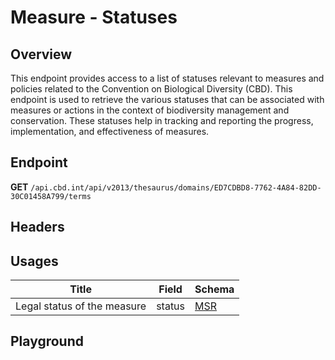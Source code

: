 <script setup>
import "@/style.css"
import SwaggerUI from "@/swagger/view/SwaggerUI.vue"
import swaggerJson from "@/swagger/json/thesaurus/measure/statuses.json";

const swaggerSpecs = [
  { json:swaggerJson, protected: false },
]
</script>

# Measure - Statuses

## Overview

This endpoint provides access to a list of statuses relevant to measures and policies related to the Convention on Biological Diversity (CBD). This endpoint is used to retrieve the various statuses that can be associated with measures or actions in the context of biodiversity management and conservation. These statuses help in tracking and reporting the progress, implementation, and effectiveness of measures.


## Endpoint

**GET** `/api.cbd.int/api/v2013/thesaurus/domains/ED7CDBD8-7762-4A84-82DD-30C01458A799/terms`

## Headers
<!--@include: @/../components/common/header/accept.md-->

## Usages

| Title            | Field   | Schema                    |
| ---------------- | ------ | ------------------------------ |
| Legal status of the measure   | status | <a href="/msr/schema">MSR</a>  |


## Playground

<SwaggerUI :swaggerSpecs="swaggerSpecs" />
